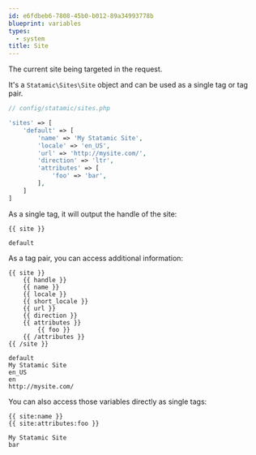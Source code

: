 ```yaml
---
id: e6fdbeb6-7808-45b0-b012-89a34993778b
blueprint: variables
types:
  - system
title: Site
---
```

The current site being targeted in the request.

It's a `Statamic\Sites\Site` object and can be used as a single tag or tag pair.

``` php
// config/statamic/sites.php

'sites' => [
    'default' => [
        'name' => 'My Statamic Site',
        'locale' => 'en_US',
        'url' => 'http://mysite.com/',
        'direction' => 'ltr',
        'attributes' => [
            'foo' => 'bar',
        ],
    ]
]
```

As a single tag, it will output the handle of the site:

```
{{ site }}
```

``` output
default
```

As a tag pair, you can access additional information:

```
{{ site }}
    {{ handle }}
    {{ name }}
    {{ locale }}
    {{ short_locale }}
    {{ url }}
    {{ direction }}
    {{ attributes }}
        {{ foo }}
    {{ /attributes }}
{{ /site }}
```

``` output
default
My Statamic Site
en_US
en
http://mysite.com/
```

You can also access those variables directly as single tags:

```
{{ site:name }}
{{ site:attributes:foo }}
```

``` output
My Statamic Site
bar
```
